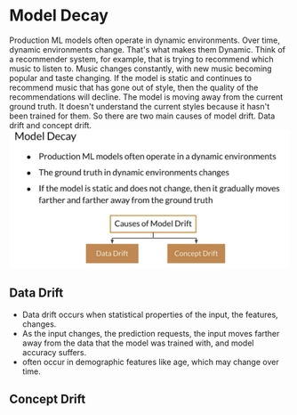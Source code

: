 # Model Decay

Production ML models often operate in dynamic environments. Over time, dynamic environments change. That's what makes them Dynamic. Think of a recommender system, for example, that is trying to recommend which music to listen to. Music changes constantly, with new music becoming popular and taste changing. If the model is static and continues to recommend music that has gone out of style, then the quality of the recommendations will decline. The model is moving away from the current ground truth. It doesn't understand the current styles because it hasn't been trained for them. So there are two main causes of model drift. Data drift and concept drift.
![](model-decay.png)

## Data Drift
- Data drift occurs when statistical properties of the input, the features, changes. 
- As the input changes, the prediction requests, the input moves farther away from the data that the model was trained with, and model accuracy suffers.
- often occur in demographic features like age, which may change over time. 

## Concept Drift

